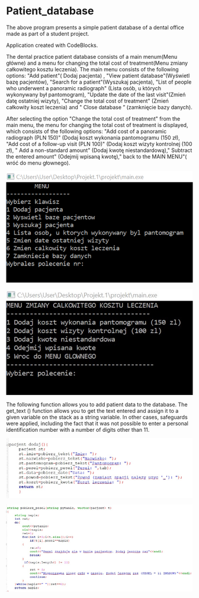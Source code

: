 # Patient_database
The above program presents a simple patient database of a dental office made as part of a student project.

Application created with CodeBlocks.

The dental practice patient database consists of a main menum(Menu główne) and a menu for changing the total cost of treatment(Menu zmiany całkowitego kosztu leczenia). The main menu consists of the following options: "Add patient"( Dodaj pacjenta) , "View patient database"(Wyświetl bazę pacjentów), "Search for a patient"(Wyszukaj pacjenta), "List of people who underwent a panoramic radiograph" (Lista osób, u których wykonywany był pantomogram), "Update the date of the last visit"(Zmień datę ostatniej wizyty), "Change the total cost of treatment" (Zmień całkowity koszt leczenia) and " Close database ” (zamknięcie bazy danych).

After selecting the option "Change the total cost of treatment" from the main menu, the menu for changing the total cost of treatment is displayed, which consists of the following options: "Add cost of a panoramic radiograph (PLN 150)" (Dodaj koszt wykonania pantomogramu (150 zł), "Add cost of a follow-up visit (PLN 100)" (Dodaj koszt wizyty kontrolnej (100 zł), " Add a non-standard amount" (Dodaj kwotę niestandardową)," Subtract the entered amount" (Odejmij wpisaną kwotę)," back to the MAIN MENU"( wróć do menu głownego).


![Main menu](./file.jpg)

![Second menu](./file2.jpg)

The following function allows you to add patient data to the database. The get_text () function allows you to get the text entered and assign it to a given variable on the stack as a string variable. In other cases, safeguards were applied, including the fact that it was not possible to enter a personal identification number with a number of digits other than 11.

![get_text()](./function1.jpg)

![pobierz_pesel()](./function2.jpg)


